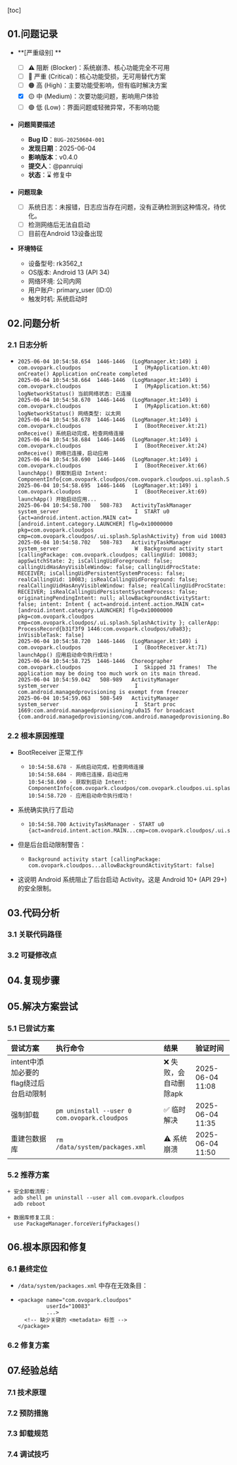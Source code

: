 [toc]

## 01.问题记录

- **[严重级别] **
  - [ ] ⚠️ 阻断 (Blocker)：系统崩溃、核心功能完全不可用
  - [ ] 🔴 严重 (Critical)：核心功能受损，无可用替代方案
  - [ ] 🟠 高 (High)：主要功能受影响，但有临时解决方案
  - [x] 🟡 中 (Medium)：次要功能问题，影响用户体验
  - [ ] 🟢 低 (Low)：界面问题或轻微异常，不影响功能
- **问题简要描述**
  - **Bug ID**：`BUG-20250604-001`  
  - **发现日期**：2025-06-04  
  - **影响版本**：v0.4.0
  - **提交人**：@panruiqi
  - **状态**：⌛ 修复中

- **问题现象**
  - [ ] 系统日志：未报错，日志应当存在问题，没有正确检测到这种情况，待优化。
  - [ ] 检测网络后无法自启动
  - [ ] 目前在Android 13设备出现
- **环境特征**
  - 设备型号: rk3562_t
  - OS版本: Android 13 (API 34)
  - 网络环境: 公司内网
  - 用户账户: primary_user (ID:0)
  - 触发时机: 系统启动时

## 02.问题分析

### 2.1 日志分析

- ```
  2025-06-04 10:54:58.654  1446-1446  (LogManager.kt:149) i   com.ovopark.cloudpos                 I  (MyApplication.kt:40) onCreate() Application onCreate completed
  2025-06-04 10:54:58.664  1446-1446  (LogManager.kt:149) i   com.ovopark.cloudpos                 I  (MyApplication.kt:56) logNetworkStatus() 当前网络状态: 已连接
  2025-06-04 10:54:58.670  1446-1446  (LogManager.kt:149) i   com.ovopark.cloudpos                 I  (MyApplication.kt:60) logNetworkStatus() 网络类型: 以太网
  2025-06-04 10:54:58.678  1446-1446  (LogManager.kt:149) i   com.ovopark.cloudpos                 I  (BootReceiver.kt:21) onReceive() 系统启动完成，检查网络连接
  2025-06-04 10:54:58.684  1446-1446  (LogManager.kt:149) i   com.ovopark.cloudpos                 I  (BootReceiver.kt:24) onReceive() 网络已连接，启动应用
  2025-06-04 10:54:58.690  1446-1446  (LogManager.kt:149) i   com.ovopark.cloudpos                 I  (BootReceiver.kt:66) launchApp() 获取到启动 Intent: ComponentInfo{com.ovopark.cloudpos/com.ovopark.cloudpos.ui.splash.SplashActivity}
  2025-06-04 10:54:58.695  1446-1446  (LogManager.kt:149) i   com.ovopark.cloudpos                 I  (BootReceiver.kt:69) launchApp() 开始启动应用...
  2025-06-04 10:54:58.700   508-783   ActivityTaskManager     system_server                        I  START u0 {act=android.intent.action.MAIN cat=[android.intent.category.LAUNCHER] flg=0x10000000 pkg=com.ovopark.cloudpos cmp=com.ovopark.cloudpos/.ui.splash.SplashActivity} from uid 10083
  2025-06-04 10:54:58.702   508-783   ActivityTaskManager     system_server                        W  Background activity start [callingPackage: com.ovopark.cloudpos; callingUid: 10083; appSwitchState: 2; isCallingUidForeground: false; callingUidHasAnyVisibleWindow: false; callingUidProcState: RECEIVER; isCallingUidPersistentSystemProcess: false; realCallingUid: 10083; isRealCallingUidForeground: false; realCallingUidHasAnyVisibleWindow: false; realCallingUidProcState: RECEIVER; isRealCallingUidPersistentSystemProcess: false; originatingPendingIntent: null; allowBackgroundActivityStart: false; intent: Intent { act=android.intent.action.MAIN cat=[android.intent.category.LAUNCHER] flg=0x10000000 pkg=com.ovopark.cloudpos cmp=com.ovopark.cloudpos/.ui.splash.SplashActivity }; callerApp: ProcessRecord{b31f3f9 1446:com.ovopark.cloudpos/u0a83}; inVisibleTask: false]
  2025-06-04 10:54:58.720  1446-1446  (LogManager.kt:149) i   com.ovopark.cloudpos                 I  (BootReceiver.kt:71) launchApp() 应用启动命令执行成功！
  2025-06-04 10:54:58.725  1446-1446  Choreographer           com.ovopark.cloudpos                 I  Skipped 31 frames!  The application may be doing too much work on its main thread.
  2025-06-04 10:54:59.042   508-989   ActivityManager         system_server                        I  com.android.managedprovisioning is exempt from freezer
  2025-06-04 10:54:59.063   508-549   ActivityManager         system_server                        I  Start proc 1669:com.android.managedprovisioning/u0a15 for broadcast {com.android.managedprovisioning/com.android.managedprovisioning.BootReminder}
  
  ```

### 2.2 根本原因推理

- BootReceiver 正常工作

  - ```
    10:54:58.678 - 系统启动完成，检查网络连接
    10:54:58.684 - 网络已连接，启动应用  
    10:54:58.690 - 获取到启动 Intent: ComponentInfo{com.ovopark.cloudpos/com.ovopark.cloudpos.ui.splash.SplashActivity}
    10:54:58.720 - 应用启动命令执行成功！
    ```

- 系统确实执行了启动

  - ```
    10:54:58.700 ActivityTaskManager - START u0 {act=android.intent.action.MAIN...cmp=com.ovopark.cloudpos/.ui.splash.SplashActivity}
    ```

- 但是后台启动限制警告：

  - ```
    Background activity start [callingPackage: com.ovopark.cloudpos...allowBackgroundActivityStart: false]
    ```

- 这说明 Android 系统阻止了后台启动 Activity。这是 Android 10+ (API 29+) 的安全限制。



## 03.代码分析

### 3.1 关联代码路径

### 3.2 可疑修改点

## 04.复现步骤



## 05.解决方案尝试

### 5.1 已尝试方案

| 尝试方案                               | 执行命令                                     | 结果                  | 验证时间         |
| :------------------------------------- | :------------------------------------------- | :-------------------- | :--------------- |
| intent中添加必要的flag绕过后台启动限制 |                                              | ❌ 失败，会自动删除apk | 2025-06-04 11:08 |
| 强制卸载                               | `pm uninstall --user 0 com.ovopark.cloudpos` | ✅ 临时解决            | 2025-06-04 11:35 |
| 重建包数据库                           | `rm /data/system/packages.xml`               | ⚠️ 系统崩溃            | 2025-06-04 11:50 |

### 5.2 推荐方案

```
+ 安全卸载流程：
  adb shell pm uninstall --user all com.ovopark.cloudpos
  adb reboot
  
+ 数据库修复工具：
  use PackageManager.forceVerifyPackages()
```



## 06.根本原因和修复

### 6.1 最终定位

- `/data/system/packages.xml` 中存在无效条目：

- ```
  <package name="com.ovopark.cloudpos" 
           userId="10083" 
           ...>
    <!-- 缺少关键的 <metadata> 标签 -->
  </package>
  ```

### 6.2 修复方案



## 07.经验总结

### 7.1 技术原理

### 7.2 预防措施

### 7.3 卸载规范

### 7.4 调试技巧

